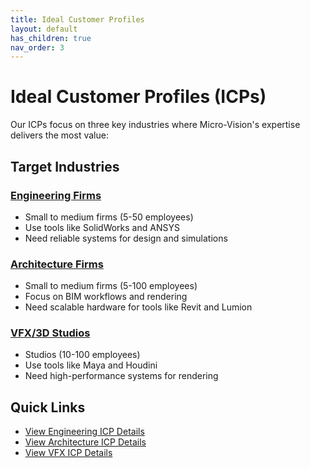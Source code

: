 ```yaml
---
title: Ideal Customer Profiles
layout: default
has_children: true
nav_order: 3
---
```


# Ideal Customer Profiles (ICPs)

Our ICPs focus on three key industries where Micro-Vision's expertise delivers the most value:

## Target Industries

### [Engineering Firms](engineering)
- Small to medium firms (5-50 employees)
- Use tools like SolidWorks and ANSYS
- Need reliable systems for design and simulations

### [Architecture Firms](architecture)
- Small to medium firms (5-100 employees)
- Focus on BIM workflows and rendering
- Need scalable hardware for tools like Revit and Lumion

### [VFX/3D Studios](vfx)
- Studios (10-100 employees)
- Use tools like Maya and Houdini
- Need high-performance systems for rendering

## Quick Links

- [View Engineering ICP Details](https://docs.google.com/document/d/engineering-icp)
- [View Architecture ICP Details](https://docs.google.com/document/d/architecture-icp)
- [View VFX ICP Details](https://docs.google.com/document/d/vfx-icp)